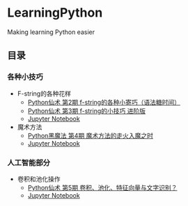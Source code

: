 # LearningPython

Making learning Python easier

## 目录

### 各种小技巧

- F-string的各种花样
  - [Python仙术 第2期 f-string的各种小寄巧（语法糖时间）](https://linux.do/t/topic/31408)
  - [Python仙术 第3期 f-string的小技巧 进阶版](https://linux.do/t/topic/34316)
  - [Jupyter Notebook](/formatString/f_string.ipynb)
- 魔术方法
  - [Python黑魔法 第4期 魔术方法的走火入魔之时](https://linux.do/t/topic/37643)
  - [Jupyter Notebook](/magic/magic.ipynb)

### 人工智能部分

- 卷积和池化操作
  - [Python仙术 第5期 卷积、池化、特征向量与文字识别？](https://linux.do/t/topic/52510)
  - [Jupyter Notebook](/cnn/convolution/cnn.ipynb)
